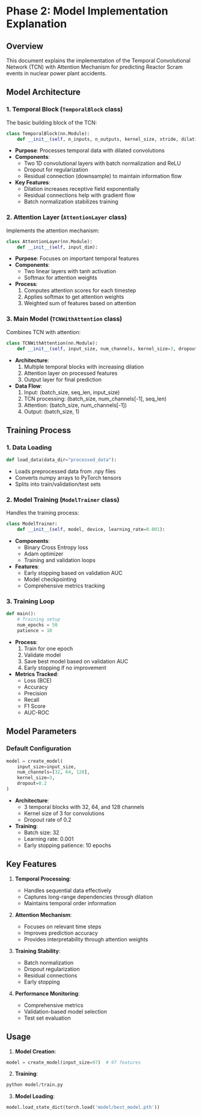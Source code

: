 # Phase 2: Model Implementation Explanation

## Overview
This document explains the implementation of the Temporal Convolutional Network (TCN) with Attention Mechanism for predicting Reactor Scram events in nuclear power plant accidents.

## Model Architecture

### 1. Temporal Block (`TemporalBlock` class)
The basic building block of the TCN:
```python
class TemporalBlock(nn.Module):
    def __init__(self, n_inputs, n_outputs, kernel_size, stride, dilation, padding, dropout=0.2):
```
- **Purpose**: Processes temporal data with dilated convolutions
- **Components**:
  - Two 1D convolutional layers with batch normalization and ReLU
  - Dropout for regularization
  - Residual connection (downsample) to maintain information flow
- **Key Features**:
  - Dilation increases receptive field exponentially
  - Residual connections help with gradient flow
  - Batch normalization stabilizes training

### 2. Attention Layer (`AttentionLayer` class)
Implements the attention mechanism:
```python
class AttentionLayer(nn.Module):
    def __init__(self, input_dim):
```
- **Purpose**: Focuses on important temporal features
- **Components**:
  - Two linear layers with tanh activation
  - Softmax for attention weights
- **Process**:
  1. Computes attention scores for each timestep
  2. Applies softmax to get attention weights
  3. Weighted sum of features based on attention

### 3. Main Model (`TCNWithAttention` class)
Combines TCN with attention:
```python
class TCNWithAttention(nn.Module):
    def __init__(self, input_size, num_channels, kernel_size=3, dropout=0.2):
```
- **Architecture**:
  1. Multiple temporal blocks with increasing dilation
  2. Attention layer on processed features
  3. Output layer for final prediction
- **Data Flow**:
  1. Input: (batch_size, seq_len, input_size)
  2. TCN processing: (batch_size, num_channels[-1], seq_len)
  3. Attention: (batch_size, num_channels[-1])
  4. Output: (batch_size, 1)

## Training Process

### 1. Data Loading
```python
def load_data(data_dir="processed_data"):
```
- Loads preprocessed data from .npy files
- Converts numpy arrays to PyTorch tensors
- Splits into train/validation/test sets

### 2. Model Training (`ModelTrainer` class)
Handles the training process:
```python
class ModelTrainer:
    def __init__(self, model, device, learning_rate=0.001):
```
- **Components**:
  - Binary Cross Entropy loss
  - Adam optimizer
  - Training and validation loops
- **Features**:
  - Early stopping based on validation AUC
  - Model checkpointing
  - Comprehensive metrics tracking

### 3. Training Loop
```python
def main():
    # Training setup
    num_epochs = 50
    patience = 10
```
- **Process**:
  1. Train for one epoch
  2. Validate model
  3. Save best model based on validation AUC
  4. Early stopping if no improvement
- **Metrics Tracked**:
  - Loss (BCE)
  - Accuracy
  - Precision
  - Recall
  - F1 Score
  - AUC-ROC

## Model Parameters

### Default Configuration
```python
model = create_model(
    input_size=input_size,
    num_channels=[32, 64, 128],
    kernel_size=3,
    dropout=0.2
)
```
- **Architecture**:
  - 3 temporal blocks with 32, 64, and 128 channels
  - Kernel size of 3 for convolutions
  - Dropout rate of 0.2
- **Training**:
  - Batch size: 32
  - Learning rate: 0.001
  - Early stopping patience: 10 epochs

## Key Features

1. **Temporal Processing**:
   - Handles sequential data effectively
   - Captures long-range dependencies through dilation
   - Maintains temporal order information

2. **Attention Mechanism**:
   - Focuses on relevant time steps
   - Improves prediction accuracy
   - Provides interpretability through attention weights

3. **Training Stability**:
   - Batch normalization
   - Dropout regularization
   - Residual connections
   - Early stopping

4. **Performance Monitoring**:
   - Comprehensive metrics
   - Validation-based model selection
   - Test set evaluation

## Usage

1. **Model Creation**:
```python
model = create_model(input_size=97)  # 97 features
```

2. **Training**:
```python
python model/train.py
```

3. **Model Loading**:
```python
model.load_state_dict(torch.load('model/best_model.pth'))
``` 